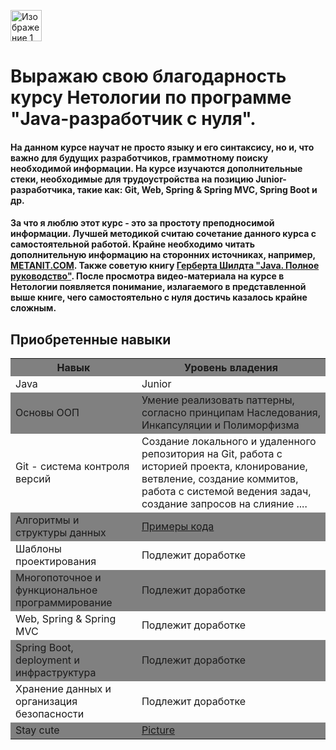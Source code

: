 <p><img src="https://avatars.githubusercontent.com/u/25052038?s=200&v=" width="50" height="50" alt="Изображение 1"></p>

# Выражаю свою благодарность курсу Нетологии по программе "Java-разработчик с нуля". 
#### На данном курсе научат не просто языку и его синтаксису, но и, что важно для будущих разработчиков, граммотному поиску необходимой информации. На курсе изучаются дополнительные стеки, необходимые для трудоустройства на позицию Junior-разработчика, такие как: Git, Web, Spring & Spring MVC, Spring Boot и др.
#### За что я люблю этот курс - это за простоту преподносимой информации. Лучшей методикой считаю сочетание данного курса с самостоятельной работой. Крайне необходимо читать дополнительную информацию на сторонних источниках, например, <a href="https://metanit.com" target="_blank">METANIT.COM</a>. Также советую книгу <a href="https://vk.com/wall-200520393_353" target="_blank">Герберта Шилдта "Java. Полное руководство"</a>. После просмотра видео-материала на курсе в Нетологии появляется понимание, излагаемого в представленной выше книге, чего самостоятельно с нуля достичь казалось крайне сложным.

## Приобретенные навыки

<table>
  <tr>
    <th style="background-color: grey">Навык</th>
    <th style="background-color: grey">Уровень владения</th>
  </tr>
  <tr>
    <td>Java</td>
    <td>Junior</td>
  </tr>
  <tr>
    <td style="background-color: grey">Основы ООП</td>
    <td style="background-color: grey">Умение реализовать паттерны, согласно принципам Наследования, Инкапсуляции и Полиморфизма</td>
  </tr>
  <tr>
    <td>Git - система контроля версий </td>
    <td>Создание локального и удаленного репозитория на Git, работа с историей проекта, клонирование, ветвление, создание коммитов, работа с системой ведения задач, создание запросов на слияние ....</td>
  </tr>
  <tr>
    <td style="background-color: grey">Алгоритмы и структуры данных</td>
    <td style="background-color: grey"><a href="https://github.com/VeraPak/Portfolio/tree/main/Algoritms" target="_blank">Примеры кода</a></td>
  </tr>
  <tr>
    <td>Шаблоны проектирования</td>
    <td>Подлежит доработке</td>
  </tr>
  <tr>
    <td style="background-color: grey">Многопоточное и функциональное программирование</td>
    <td style="background-color: grey">Подлежит доработке</td>
  </tr>
  <tr>
    <td>Web, Spring & Spring MVC</td>
    <td>Подлежит доработке</td>
  </tr>
  <tr>
    <td style="background-color: grey">Spring Boot, deployment и инфраструктура</td>
    <td style="background-color: grey">Подлежит доработке</td>
  </tr>
  <tr>
    <td>Хранение данных и организация безопасности</td>
    <td>Подлежит доработке</td>
  </tr>
  <tr>
    <td style="background-color: grey">Stay cute</td>
    <td style="background-color: grey"><a href="https://img.freepik.com/free-photo/cute-cat-relaxing-indoors_23-2150692910.jpg" target="_blank">Picture</a></td>
  </tr>
</table>

